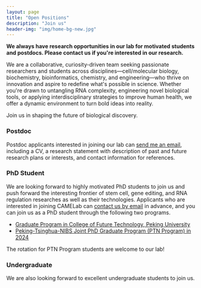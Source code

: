 ```yaml
---
layout: page
title: "Open Positions"
description: "Join us"
header-img: "img/home-bg-new.jpg"
---
```


**We always have research opportunities in our lab for motivated students and postdocs. Please contact us if you're interested in our research.**

We are a collaborative, curiosity-driven team seeking passionate researchers and students across disciplines—cell/molecular biology, biochemistry, bioinformatics, chemistry, and engineering—who thrive on innovation and aspire to redefine what's possible in science. Whether you're drawn to untangling RNA complexity, engineering novel biological tools, or applying interdisciplinary strategies to improve human health, we offer a dynamic environment to turn bold ideas into reality.

Join us in shaping the future of biological discovery.

### Postdoc

Postdoc applicants interested in joining our lab can <a href="mailto: yangming.wang@pku.edu.cn">send me an email</a>, including a CV, a research statement with description of past and future research plans or interests, and contact information for references. 

### PhD Student

We are looking forward to highly motivated PhD students to join us and push forward the interesting frontier of stem cell, gene editing, and RNA regulation researches as well as their technologies. Applicants who are interested in joining CAMELab can <a href="mailto: yangming.wang@pku.edu.cn">contact us by email</a> in advance, and you can join us as a PhD student through the following two programs.

- <u><a href="https://future.pku.edu.cn/xwzk/4ef963c7935645bb822acf89f9d39d87.htm">Graduate Program in College of Future Technology, Peking University</a></u>
- <u><a href="http://www.aais.pku.edu.cn/tongzhi/shownews.php?lang=cn&id=1757">Peking-Tsinghua-NIBS Joint PhD Graduate Program (PTN Program) in 2024</a></u>

The rotation for PTN Program students are welcome to our lab!

### Undergraduate

We are also looking forward to excellent undergraduate students to join us.